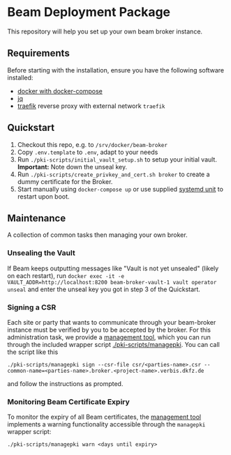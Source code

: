 # Beam Deployment Package
This repository will help you set up your own beam broker instance.

## Requirements
Before starting with the installation, ensure you have the following software installed:
- [docker with docker-compose](https://www.docker.com/)
- [jq](https://stedolan.github.io/jq/)
- [traefik](https://doc.traefik.io/traefik/) reverse proxy with external network `traefik`

## Quickstart
1. Checkout this repo, e.g. to `/srv/docker/beam-broker`
2. Copy `.env.template` to `.env`, adapt to your needs
3. Run `./pki-scripts/initial_vault_setup.sh` to setup your initial vault. **Important:** Note down the unseal key.
4. Run `./pki-scripts/create_privkey_and_cert.sh broker` to create a dummy certificate for the Broker.
5. Start manually using `docker-compose up` or use supplied [systemd unit](./beam-central.service.example) to restart upon boot.

## Maintenance
A collection of common tasks then managing your own broker.
### Unsealing the Vault
If Beam keeps outputting messages like "Vault is not yet unsealed" (likely on each restart), run `docker exec -it -e VAULT_ADDR=http://localhost:8200 beam-broker-vault-1 vault operator unseal` and enter the unseal key you got in step 3 of the Quickstart.

### Signing a CSR
Each site or party that wants to communicate through your beam-broker instance must be verified by you to be accepted by the broker.
For this administration task, we provide a [management tool](https://github.com/samply/managepki), which you can run through the included wrapper script [./pki-scripts/managepki](./pki-scripts/managepki).
You can call the script like this
``` shell
./pki-scripts/managepki sign --csr-file csr/<parties-name>.csr --common-name=<parties-name>.broker.<project-name>.verbis.dkfz.de
```
and follow the instructions as prompted.

### Monitoring Beam Certificate Expiry
To monitor the expiry of all Beam certificates, the [management tool](https://github.com/samply/managepki) implements a warning functionality accessible through the `managepki` wrapper script:
``` shell
./pki-scripts/managepki warn <days until expiry>
```

